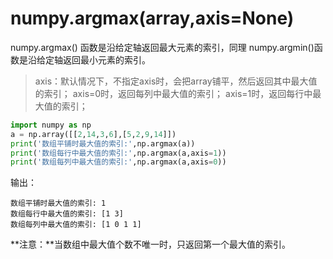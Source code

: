 # numpy.argmax(array,axis=None)
numpy.argmax() 函数是沿给定轴返回最大元素的索引，同理 numpy.argmin()函数是沿给定轴返回最小元素的索引。

>axis：默认情况下，不指定axis时，会把array铺平，然后返回其中最大值的索引；
axis=0时，返回每列中最大值的索引；
axis=1时，返回每行中最大值的索引；

```python
import numpy as np
a = np.array([[2,14,3,6],[5,2,9,14]])
print('数组平铺时最大值的索引:',np.argmax(a))
print('数组每行中最大值的索引:',np.argmax(a,axis=1))
print('数组每列中最大值的索引:',np.argmax(a,axis=0))
```
输出：  
```
数组平铺时最大值的索引: 1
数组每行中最大值的索引: [1 3]
数组每列中最大值的索引: [1 0 1 1]
```
**注意：**当数组中最大值个数不唯一时，只返回第一个最大值的索引。